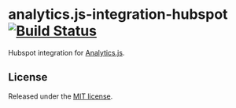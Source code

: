 # analytics.js-integration-hubspot [![Build Status][ci-badge]][ci-link]

Hubspot integration for [Analytics.js][].

## License

Released under the [MIT license](License.md).


[Analytics.js]: https://segment.com/docs/libraries/analytics.js/
[ci-link]: https://circleci.com/gh/segment-integrations/analytics.js-integration-hubspot
[ci-badge]: https://circleci.com/gh/segment-integrations/analytics.js-integration-hubspot.svg?style=svg
